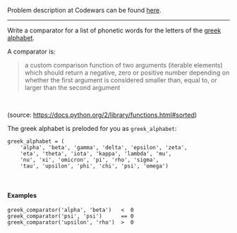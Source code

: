 Problem description at Codewars can be found
[here](https://www.codewars.com/kata/56bc1acf66a2abc891000561/train/python).

-------------

Write a comparator for a list of phonetic words for the letters of the [greek
alphabet](https://en.wikipedia.org/wiki/Greek_alphabet).
<br>

A comparator is:
> a custom comparison function of two arguments (iterable elements) which should return a negative,
> zero or positive number depending on whether the first argument is considered smaller than, equal
> to, or larger than the second argument
<br>

(source: https://docs.python.org/2/library/functions.html#sorted)
<br>

The greek alphabet is preloded for you as `greek_alphabet`:
```
greek_alphabet = (
    'alpha', 'beta', 'gamma', 'delta', 'epsilon', 'zeta', 
    'eta', 'theta', 'iota', 'kappa', 'lambda', 'mu', 
    'nu', 'xi', 'omicron', 'pi', 'rho', 'sigma',
    'tau', 'upsilon', 'phi', 'chi', 'psi', 'omega')
```
<br>

#### Examples
```
greek_comparator('alpha', 'beta')   <  0
greek_comparator('psi', 'psi')      == 0
greek_comparator('upsilon', 'rho')  >  0
```
